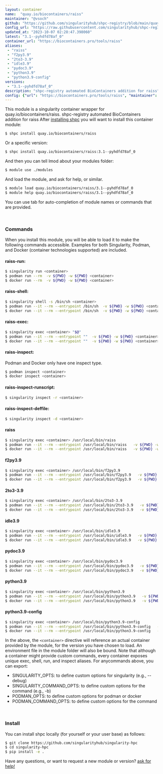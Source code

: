 ```yaml
---
layout: container
name:  "quay.io/biocontainers/raiss"
maintainer: "@vsoch"
github: "https://github.com/singularityhub/shpc-registry/blob/main/quay.io/biocontainers/raiss/container.yaml"
config_url: "https://raw.githubusercontent.com/singularityhub/shpc-registry/main/quay.io/biocontainers/raiss/container.yaml"
updated_at: "2023-10-07 02:28:47.398060"
latest: "3.1--pyhdfd78af_0"
container_url: "https://biocontainers.pro/tools/raiss"
aliases:
 - "raiss"
 - "f2py3.9"
 - "2to3-3.9"
 - "idle3.9"
 - "pydoc3.9"
 - "python3.9"
 - "python3.9-config"
versions:
 - "3.1--pyhdfd78af_0"
description: "shpc-registry automated BioContainers addition for raiss"
config: {"url": "https://biocontainers.pro/tools/raiss", "maintainer": "@vsoch", "description": "shpc-registry automated BioContainers addition for raiss", "latest": {"3.1--pyhdfd78af_0": "sha256:6e7e7a148d3a6ef925059fa26f00a70bb65c104e31523b07e5b70a0f453b2f3a"}, "tags": {"3.1--pyhdfd78af_0": "sha256:6e7e7a148d3a6ef925059fa26f00a70bb65c104e31523b07e5b70a0f453b2f3a"}, "docker": "quay.io/biocontainers/raiss", "aliases": {"raiss": "/usr/local/bin/raiss", "f2py3.9": "/usr/local/bin/f2py3.9", "2to3-3.9": "/usr/local/bin/2to3-3.9", "idle3.9": "/usr/local/bin/idle3.9", "pydoc3.9": "/usr/local/bin/pydoc3.9", "python3.9": "/usr/local/bin/python3.9", "python3.9-config": "/usr/local/bin/python3.9-config"}}
---
```


This module is a singularity container wrapper for quay.io/biocontainers/raiss.
shpc-registry automated BioContainers addition for raiss
After [installing shpc](#install) you will want to install this container module:


```bash
$ shpc install quay.io/biocontainers/raiss
```

Or a specific version:

```bash
$ shpc install quay.io/biocontainers/raiss:3.1--pyhdfd78af_0
```

And then you can tell lmod about your modules folder:

```bash
$ module use ./modules
```

And load the module, and ask for help, or similar.

```bash
$ module load quay.io/biocontainers/raiss/3.1--pyhdfd78af_0
$ module help quay.io/biocontainers/raiss/3.1--pyhdfd78af_0
```

You can use tab for auto-completion of module names or commands that are provided.

<br>

### Commands

When you install this module, you will be able to load it to make the following commands accessible.
Examples for both Singularity, Podman, and Docker (container technologies supported) are included.

#### raiss-run:

```bash
$ singularity run <container>
$ podman run --rm  -v ${PWD} -w ${PWD} <container>
$ docker run --rm  -v ${PWD} -w ${PWD} <container>
```

#### raiss-shell:

```bash
$ singularity shell -s /bin/sh <container>
$ podman run --it --rm --entrypoint /bin/sh  -v ${PWD} -w ${PWD} <container>
$ docker run --it --rm --entrypoint /bin/sh  -v ${PWD} -w ${PWD} <container>
```

#### raiss-exec:

```bash
$ singularity exec <container> "$@"
$ podman run --it --rm --entrypoint ""  -v ${PWD} -w ${PWD} <container> "$@"
$ docker run --it --rm --entrypoint ""  -v ${PWD} -w ${PWD} <container> "$@"
```

#### raiss-inspect:

Podman and Docker only have one inspect type.

```bash
$ podman inspect <container>
$ docker inspect <container>
```

#### raiss-inspect-runscript:

```bash
$ singularity inspect -r <container>
```

#### raiss-inspect-deffile:

```bash
$ singularity inspect -d <container>
```


#### raiss

```bash
$ singularity exec <container> /usr/local/bin/raiss
$ podman run --it --rm --entrypoint /usr/local/bin/raiss   -v ${PWD} -w ${PWD} <container> -c " $@"
$ docker run --it --rm --entrypoint /usr/local/bin/raiss   -v ${PWD} -w ${PWD} <container> -c " $@"
```


#### f2py3.9

```bash
$ singularity exec <container> /usr/local/bin/f2py3.9
$ podman run --it --rm --entrypoint /usr/local/bin/f2py3.9   -v ${PWD} -w ${PWD} <container> -c " $@"
$ docker run --it --rm --entrypoint /usr/local/bin/f2py3.9   -v ${PWD} -w ${PWD} <container> -c " $@"
```


#### 2to3-3.9

```bash
$ singularity exec <container> /usr/local/bin/2to3-3.9
$ podman run --it --rm --entrypoint /usr/local/bin/2to3-3.9   -v ${PWD} -w ${PWD} <container> -c " $@"
$ docker run --it --rm --entrypoint /usr/local/bin/2to3-3.9   -v ${PWD} -w ${PWD} <container> -c " $@"
```


#### idle3.9

```bash
$ singularity exec <container> /usr/local/bin/idle3.9
$ podman run --it --rm --entrypoint /usr/local/bin/idle3.9   -v ${PWD} -w ${PWD} <container> -c " $@"
$ docker run --it --rm --entrypoint /usr/local/bin/idle3.9   -v ${PWD} -w ${PWD} <container> -c " $@"
```


#### pydoc3.9

```bash
$ singularity exec <container> /usr/local/bin/pydoc3.9
$ podman run --it --rm --entrypoint /usr/local/bin/pydoc3.9   -v ${PWD} -w ${PWD} <container> -c " $@"
$ docker run --it --rm --entrypoint /usr/local/bin/pydoc3.9   -v ${PWD} -w ${PWD} <container> -c " $@"
```


#### python3.9

```bash
$ singularity exec <container> /usr/local/bin/python3.9
$ podman run --it --rm --entrypoint /usr/local/bin/python3.9   -v ${PWD} -w ${PWD} <container> -c " $@"
$ docker run --it --rm --entrypoint /usr/local/bin/python3.9   -v ${PWD} -w ${PWD} <container> -c " $@"
```


#### python3.9-config

```bash
$ singularity exec <container> /usr/local/bin/python3.9-config
$ podman run --it --rm --entrypoint /usr/local/bin/python3.9-config   -v ${PWD} -w ${PWD} <container> -c " $@"
$ docker run --it --rm --entrypoint /usr/local/bin/python3.9-config   -v ${PWD} -w ${PWD} <container> -c " $@"
```



In the above, the `<container>` directive will reference an actual container provided
by the module, for the version you have chosen to load. An environment file in the
module folder will also be bound. Note that although a container
might provide custom commands, every container exposes unique exec, shell, run, and
inspect aliases. For anycommands above, you can export:

 - SINGULARITY_OPTS: to define custom options for singularity (e.g., --debug)
 - SINGULARITY_COMMAND_OPTS: to define custom options for the command (e.g., -b)
 - PODMAN_OPTS: to define custom options for podman or docker
 - PODMAN_COMMAND_OPTS: to define custom options for the command

<br>

### Install

You can install shpc locally (for yourself or your user base) as follows:

```bash
$ git clone https://github.com/singularityhub/singularity-hpc
$ cd singularity-hpc
$ pip install -e .
```

Have any questions, or want to request a new module or version? [ask for help!](https://github.com/singularityhub/singularity-hpc/issues)